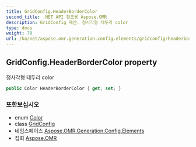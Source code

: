 ```yaml
---
title: GridConfig.HeaderBorderColor
second_title: .NET API 참조용 Aspose.OMR
description: GridConfig 재산. 정사각형 테두리 color
type: docs
weight: 70
url: /ko/net/aspose.omr.generation.config.elements/gridconfig/headerbordercolor/
---
```

## GridConfig.HeaderBorderColor property

정사각형 테두리 color

```csharp
public Color HeaderBorderColor { get; set; }
```

### 또한보십시오

* enum [Color](../../../aspose.omr.generation/color/)
* class [GridConfig](../)
* 네임스페이스 [Aspose.OMR.Generation.Config.Elements](../../gridconfig/)
* 집회 [Aspose.OMR](../../../)


